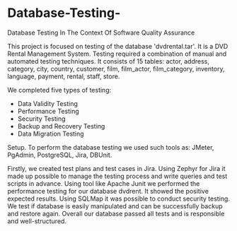 # Database-Testing-
Database Testing In The Context Of Software Quality Assurance

This project is focused on testing of the database 'dvdrental.tar'. It is a DVD Rental Management System. Testing required a combination of manual and automated testing techniques. It consists of 15 tables: actor, address, category, city, country, customer, film, film_actor, film_category, inventory, language, payment, rental, staff, store. 

We completed five types of testing:

- Data Validity Testing
- Performance Testing
- Security Testing
- Backup and Recovery Testing
- Data Migration Testing

Setup.
To perform the database testing we used such tools as: JMeter, PgAdmin, PostgreSQL, Jira, DBUnit.

Firstly, we created test plans and test cases in Jira. Using
Zephyr for Jira it made up possible to manage the testing process and write queries
and test scripts in advance. Using tool like Apache Junit we performed the
performance testing for our database dvdrent. It showed the positive expected
results. Using SQLMap it was possible to conduct security testing. We test if
database is easily manipulated and can be successfully backup and restore again.
Overall our database passed all tests and is responsible and well-structured.
